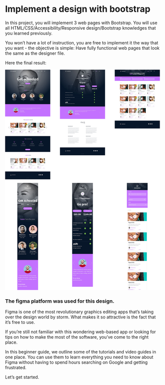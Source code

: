# Implement a design with bootstrap

In this project, you will implement 3 web pages with Bootstrap. You will use all HTML/CSS/Accessibility/Responsive design/Bootstrap knowledges that you learned previously.

You won’t have a lot of instruction, you are free to implement it the way that you want - the objective is simple: Have fully functional web pages that look the same as the designer file.

Here the final result:

![Readme img](https://github.com/andres0191/holberton-smiling-school/blob/master/images/readme.jpg)


### The figma platform was used for this design.
Figma is one of the most revolutionary graphics editing apps that’s taking over the design world by storm. What makes it so attractive is the fact that it’s free to use.

If you’re still not familiar with this wondering web-based app or looking for tips on how to make the most of the software, you’ve come to the right place.

In this beginner guide, we outline some of the tutorials and video guides in one place. You can use them to learn everything you need to know about Figma without having to spend hours searching on Google and getting frustrated.

Let’s get started.
